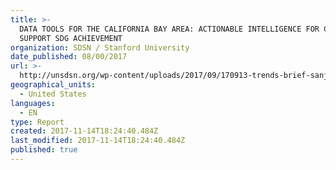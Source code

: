 ```yaml
---
title: >-
  DATA TOOLS FOR THE CALIFORNIA BAY AREA: ACTIONABLE INTELLIGENCE FOR CITIES TO
  SUPPORT SDG ACHIEVEMENT
organization: SDSN / Stanford University
date_published: 08/00/2017
url: >-
  http://unsdsn.org/wp-content/uploads/2017/09/170913-trends-brief-sanjose-sdg-platform.pdf
geographical_units:
  - United States
languages:
  - EN
type: Report
created: 2017-11-14T18:24:40.484Z
last_modified: 2017-11-14T18:24:40.484Z
published: true
---
```


